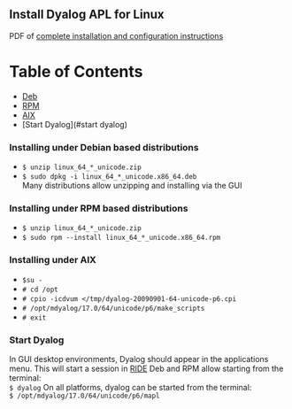 ## Install Dyalog APL for Linux
PDF of [complete installation and configuration instructions](http://docs.dyalog.com/17.0/Dyalog%20for%20UNIX%20Installation%20and%20Configuration%20Guide.pdf)  

# Table of Contents
* [Deb](#installing-under-debian-based-distributions)
* [RPM](#installing-under-rpm-based-distributions)
* [AIX](#installing-under-aix)
* [Start Dyalog](#start dyalog)

### Installing under Debian based distributions
* ```$ unzip linux_64_*_unicode.zip```
* ```$ sudo dpkg -i linux_64_*_unicode.x86_64.deb```  
Many distributions allow unzipping and installing via the GUI

### Installing under RPM based distributions
* ```$ unzip linux_64_*_unicode.zip```
* ```$ sudo rpm --install linux_64_*_unicode.x86_64.rpm```

### Installing under AIX
* ```$su -```
* ```# cd /opt```
* ```# cpio -icdvum </tmp/dyalog-20090901-64-unicode-p6.cpi```
* ```# /opt/mdyalog/17.0/64/unicode/p6/make_scripts```
* ```# exit```

### Start Dyalog  
In GUI desktop environments, Dyalog should appear in the applications menu.  This will start a session in [RIDE](https://github.com/Dyalog/ride)
Deb and RPM allow starting from the terminal:  
```$ dyalog```
On all platforms, dyalog can be started from the terminal:  
```$ /opt/mdyalog/17.0/64/unicode/p6/mapl```  
